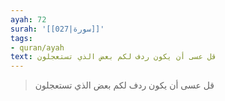 ```yaml
---
ayah: 72
surah: '[[027|سورة]]'
tags:
- quran/ayah
text: قل عسى أن يكون ردف لكم بعض الذي تستعجلون
---
```

> قل عسى أن يكون ردف لكم بعض الذي تستعجلون

